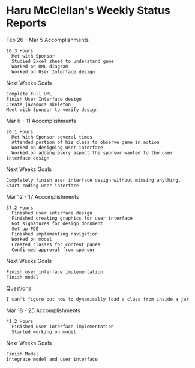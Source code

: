 Haru McClellan's Weekly Status Reports
==========================================

Feb 26 - Mar 5
Accomplishments

    10.3 Hours
      Met with Sponsor
      Studied Excel sheet to understand game
      Worked on UML diagram
      Worked on User Interface design
  
Next Weeks Goals

    Complete full UML
    Finish User Interface design
    Create javadocs skeleton
    Meet with Sponsor to verify design

Mar 6 - 11
Accomplishments

    20.1 Hours
      Met With Sponsor several times
      Attended portion of his class to observe game in action
      Worked on designing user interface
      Worked on adding every aspect the sponsor wanted to the user interface design

Next Weeks Goals

    Completely finish user interface design without missing anything.
    Start coding user interface

Mar 12 - 17
Accomplishments

    37.2 Hours
      Finished user interface design
      Finished creating graphics for user interface
      Got signatures for design document
      Set up PDE
      Finished implementing navigation
      Worked on model
      Created classes for content panes
      Confirmed approval from sponsor
      
Next Weeks Goals

    Finish user interface implementation
    Finish model
    
Questions

    I can't figure out how to dynamically load a class from inside a jar
    
Mar 18 - 25
Accomplishments

    41.2 Hours
      Finished user interface implementation
      Started working on model
      
Next Weeks Goals

    Finish Model
    Integrate model and user interface
